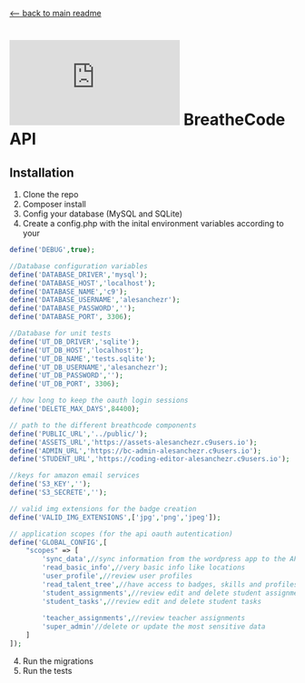[<-- back to main readme ](./README.md)
# ![alt text](https://assets.breatheco.de/apis/img/images.php?blob&random&cat=icon&tags=breathecode,32) BreatheCode API

## Installation

1. Clone the repo
2. Composer install
3. Config your database (MySQL and SQLite)
3. Create a config.php with the inital environment variables according to your
```php
define('DEBUG',true);

//Database configuration variables
define('DATABASE_DRIVER','mysql');
define('DATABASE_HOST','localhost');
define('DATABASE_NAME','c9');
define('DATABASE_USERNAME','alesanchezr');
define('DATABASE_PASSWORD','');
define('DATABASE_PORT', 3306);

//Database for unit tests
define('UT_DB_DRIVER','sqlite');
define('UT_DB_HOST','localhost');
define('UT_DB_NAME','tests.sqlite');
define('UT_DB_USERNAME','alesanchezr');
define('UT_DB_PASSWORD','');
define('UT_DB_PORT', 3306);

// how long to keep the oauth login sessions
define('DELETE_MAX_DAYS',84400);

// path to the different breathcode components
define('PUBLIC_URL','../public/');
define('ASSETS_URL','https://assets-alesanchezr.c9users.io');
define('ADMIN_URL','https://bc-admin-alesanchezr.c9users.io');
define('STUDENT_URL','https://coding-editor-alesanchezr.c9users.io');

//keys for amazon email services
define('S3_KEY','');
define('S3_SECRETE','');

// valid img extensions for the badge creation
define('VALID_IMG_EXTENSIONS',['jpg','png','jpeg']);

// application scopes (for the api oauth autentication)
define('GLOBAL_CONFIG',[
    "scopes" => [
        'sync_data',//sync information from the wordpress app to the API
        'read_basic_info',//very basic info like locations
        'user_profile',//review user profiles
        'read_talent_tree',//have access to badges, skills and profiles
        'student_assignments',//review edit and delete student assignments
        'student_tasks',//review edit and delete student tasks
        
        'teacher_assignments',//review teacher assignments
        'super_admin'//delete or update the most sensitive data
    ]
]);
```
4. Run the migrations
5. Run the tests
